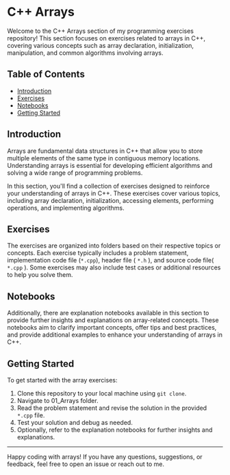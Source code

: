 # C++ Arrays

Welcome to the C++ Arrays section of my programming exercises repository! This section focuses on exercises related to arrays in C++, covering various concepts such as array declaration, initialization, manipulation, and common algorithms involving arrays.

## Table of Contents

- [Introduction](#introduction)
- [Exercises](#exercises)
- [Notebooks](#notebooks)
- [Getting Started](#getting-started)

## Introduction

Arrays are fundamental data structures in C++ that allow you to store multiple elements of the same type in contiguous memory locations. Understanding arrays is essential for developing efficient algorithms and solving a wide range of programming problems.

In this section, you'll find a collection of exercises designed to reinforce your understanding of arrays in C++. These exercises cover various topics, including array declaration, initialization, accessing elements, performing operations, and implementing algorithms.

## Exercises

The exercises are organized into folders based on their respective topics or concepts. Each exercise typically includes a problem statement, implementation code file (`*.cpp`), header file ( `*.h` ), and source code file( `*.cpp` ). Some exercises may also include test cases or additional resources to help you solve them.

## Notebooks

Additionally, there are explanation notebooks available in this section to provide further insights and explanations on array-related concepts. These notebooks aim to clarify important concepts, offer tips and best practices, and provide additional examples to enhance your understanding of arrays in C++.

## Getting Started

To get started with the array exercises:

1. Clone this repository to your local machine using `git clone`.
2. Navigate to 01_Arrays folder.
3. Read the problem statement and revise the solution in the provided `*.cpp` file.
4. Test your solution and debug as needed.
5. Optionally, refer to the explanation notebooks for further insights and explanations.

---

Happy coding with arrays! If you have any questions, suggestions, or feedback, feel free to open an issue or reach out to me.
